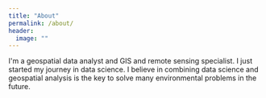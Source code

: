 ```yaml
---
title: "About"
permalink: /about/
header:
  image: ""
---
```


I'm a geospatial data analyst and GIS and remote sensing specialist. I just started my journey in data science. I believe in combining data science and geospatial analysis is the key to solve many environmental problems in the future.
